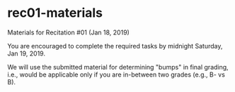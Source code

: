 # rec01-materials
Materials for Recitation #01 (Jan 18, 2019)

You are encouraged to complete the required tasks by midnight Saturday, Jan 19, 2019.

We will use the submitted material for determining "bumps" in final grading, i.e., would be applicable only if you are in-between two grades (e.g., B- vs B).
